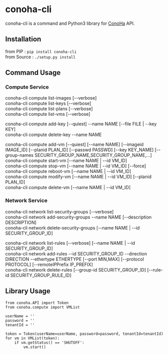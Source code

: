 conoha-cli
==========
conoha-cli is a command and Python3 library for [ConoHa](https://www.conoha.jp/) API.

Installation
------------
from PIP : ``` pip install conoha-cli ```  
from Source : ``` ./setup.py install ```  

Command Usage
-------------
### Compute Service
conoha-cli compute list-images \[--verbose\]  
conoha-cli compute list-keys \[--verbose\]  
conoha-cli compute list-plans \[--verbose\]  
conoha-cli compute list-vms \[--verbose\]  

conoha-cli compute add-key \[--quiest\] --name NAME \[--file FILE | --key KEY\]  
conoha-cli compute delete-key --name NAME  

conoha-cli compute add-vm \[--quiest\] \[--name NAME\] \[--imageid IMAGE\_ID\] \[--planid PLAN\_ID\] \[--passwd PASSWD\] \[--key KEY\_NAME\] \[--group-names SECURITY\_GROUP\_NAME,SECURITY\_GROUP\_NAME,...\]  
conoha-cli compute start-vm  \[--name NAME | --id VM\_ID\]  
conoha-cli compute stop-vm   \[--name NAME | --id VM\_ID\] \[--force\]  
conoha-cli compute reboot-vm \[--name NAME | --id VM\_ID\]  
conoha-cli compute modify-vm \[--name NAME | --id VM\_ID\] \[--planid PLAN\_ID\]  
conoha-cli compute delete-vm \[--name NAME | --id VM\_ID\]  

### Network Service
conoha-cli network list-security-groups \[--verbose\]  
conoha-cli network add-security-groups --name NAME \[--description DESCRIPTION\]  
conoha-cli network delete-security-groups \[--name NAME | --id SECURITY\_GROUP\_ID\]  

conoha-cli network list-rules \[--verbose\] \[--name NAME | --id SECURITY\_GROUP\_ID\]  
conoha-cli network add-rules --id SECURITY\_GROUP\_ID --direction DIRECTION --ethertype ETHERTYPE \[--port MIN,MAX\] \[--protocol PROTOCOL\] \[--remoteIPPrefix IP\_PREFIX\]  
conoha-cli network delete-rules \[--group-id SECURITY\_GROUP\_ID\] \[--rule-id SECURITY\_GROUP\_RULE\_ID\]  

Library Usage
-------------
```
from conoha.API import Token
from conoha.compute import VMList

userName = ''
password = ''
tenantId = ''

token = Token(userName=userName, password=password, tenantId=tenantId)
for vm in VMList(token):
	if vm.getStatus() == 'SHUTOFF':
		vm.start()

```
